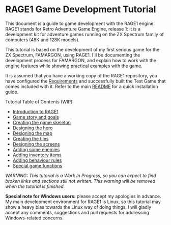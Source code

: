 # RAGE1 Game Development Tutorial

This document is a guide to game development with the RAGE1 engine.  RAGE1
stands for Retro Adventure Game Engine, release 1: it is a development kit
for adventure games running on the ZX Spectrum family of computers (48K and
128K models).

This tutorial is based on the development of my first serious game for the
ZX Spectrum, FAMARGON, using RAGE1.  I'll be documenting the development
process for FAMARGON, and explain how to work with the engine features while
showing practical examples with the game.

It is assumed that you have a working copy of the RAGE1 repository, you have
configured the [Requirements](../REQUIREMENTS.md) and successfully built the
Test Game that comes included with it.  Refer to the main
[README](../../README.md) for a quick installation guide.

Tutorial Table of Contents (WIP):

- [Introduction to RAGE1](INTRO.md)
- [Game story and goals](STORY.md)
- [Creating the game skeleton](SKELETON.md)
- [Designing the hero](HERO.md)
- [Designing the map](MAP.md)
- [Creating the tiles](BTILES.md)
- [Designing the screens](SCREENS.md)
- [Adding some enemies](ENEMIES.md)
- [Adding inventory items](INVENTORY.md)
- [Adding behaviour rules](RULES.md)
- [Special game functions](FUNCTIONS.md)

_WARNING: This tutorial is a Work In Progress, so you can expect to find
broken links and sections still not written.  This warning will be removed
when the tutorial is finished._

**Special note for Windows users:** please accept my apologies in advance. 
My main development environment for RAGE1 is Linux, so this tutorial may
show a heavy bias towards the Linux way of doing things.  I will gladly
accept any comments, suggestions and pull requests for addressing
Windows-related concerns.
